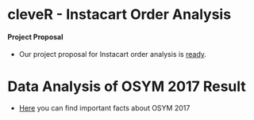 # cleveR - Instacart Order Analysis 
#### Project Proposal
+ Our project proposal for Instacart order analysis is [ready](proposal.html).

# Data Analysis of OSYM 2017 Result


+ [Here](OSYM_DATA.html) you can find important facts about OSYM 2017
